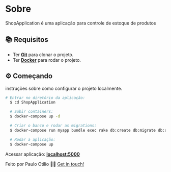 Sobre
========
ShopApplication é uma aplicação para controle de estoque de produtos

<!-- Requisitos -->
## :books: Requisitos
- Ter [**Git**](https://git-scm.com/) para clonar o projeto.
- Ter [**Docker**](https://www.docker.com/) para rodar o projeto.

<!-- Começando -->
## :gear: Começando

instruções sobre como configurar o projeto localmente.
```bash
# Entrar no diretório da aplicação:
  $ cd ShopApplication

  # Subir containers:
  $ docker-compose up -d

  # Criar o banco e rodar as migrations:
  $ docker-compose run myapp bundle exec rake db:create db:migrate db:seed

  # Rodar a aplicação:
  $ docker-compose up
```
Acessar aplicação: [**localhost:5000**](http://localhost:5000/)

Feito por Paulo Otilio 👋🏻 [Get in touch!](https://github.com/paulootilio)